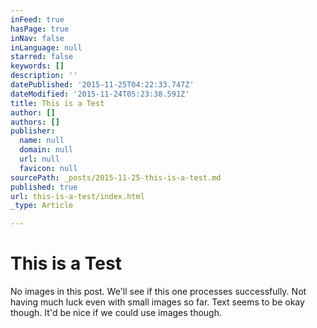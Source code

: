 ```yaml
---
inFeed: true
hasPage: true
inNav: false
inLanguage: null
starred: false
keywords: []
description: ''
datePublished: '2015-11-25T04:22:33.747Z'
dateModified: '2015-11-24T05:23:38.591Z'
title: This is a Test
author: []
authors: []
publisher:
  name: null
  domain: null
  url: null
  favicon: null
sourcePath: _posts/2015-11-25-this-is-a-test.md
published: true
url: this-is-a-test/index.html
_type: Article

---
```

# This is a Test

No images in this post. We'll see if this one processes successfully. Not having much luck even with small images so far. Text seems to be okay though. It'd be nice if we could use images though.